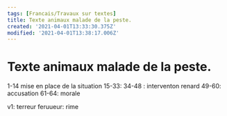 ```yaml
---
tags: [Francais/Travaux sur textes]
title: Texte animaux malade de la peste.
created: '2021-04-01T13:33:30.375Z'
modified: '2021-04-01T13:38:17.006Z'
---
```


# Texte animaux malade de la peste.

1-14 mise en place de la situation
15-33: 
34-48 : interventon renard
49-60: accusation 
61-64: morale

v1: terreur feruueur: rime

